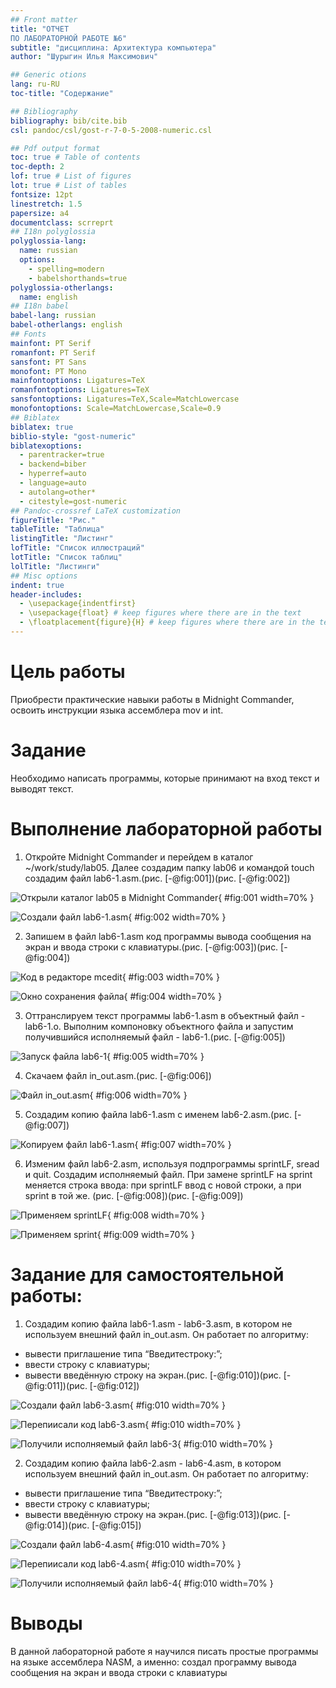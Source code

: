 ```yaml
---
## Front matter
title: "ОТЧЕТ 
ПО ЛАБОРАТОРНОЙ РАБОТЕ №6"
subtitle: "дисциплина: Архитектура компьютера"
author: "Шурыгин Илья Максимович"

## Generic otions
lang: ru-RU
toc-title: "Содержание"

## Bibliography
bibliography: bib/cite.bib
csl: pandoc/csl/gost-r-7-0-5-2008-numeric.csl

## Pdf output format
toc: true # Table of contents
toc-depth: 2
lof: true # List of figures
lot: true # List of tables
fontsize: 12pt
linestretch: 1.5
papersize: a4
documentclass: scrreprt
## I18n polyglossia
polyglossia-lang:
  name: russian
  options:
	- spelling=modern
	- babelshorthands=true
polyglossia-otherlangs:
  name: english
## I18n babel
babel-lang: russian
babel-otherlangs: english
## Fonts
mainfont: PT Serif
romanfont: PT Serif
sansfont: PT Sans
monofont: PT Mono
mainfontoptions: Ligatures=TeX
romanfontoptions: Ligatures=TeX
sansfontoptions: Ligatures=TeX,Scale=MatchLowercase
monofontoptions: Scale=MatchLowercase,Scale=0.9
## Biblatex
biblatex: true
biblio-style: "gost-numeric"
biblatexoptions:
  - parentracker=true
  - backend=biber
  - hyperref=auto
  - language=auto
  - autolang=other*
  - citestyle=gost-numeric
## Pandoc-crossref LaTeX customization
figureTitle: "Рис."
tableTitle: "Таблица"
listingTitle: "Листинг"
lofTitle: "Список иллюстраций"
lotTitle: "Список таблиц"
lolTitle: "Листинги"
## Misc options
indent: true
header-includes:
  - \usepackage{indentfirst}
  - \usepackage{float} # keep figures where there are in the text
  - \floatplacement{figure}{H} # keep figures where there are in the text
---
```


# Цель работы

Приобрести практические навыки работы в Midnight Commander, освоить инструкции языка ассемблера mov и int.

# Задание

Необходимо написать программы, которые принимают на вход текст и выводят текст.

# Выполнение лабораторной работы

1. Откройте Midnight Commander и перейдем в каталог ~/work/study/lab05. Далее создадим папку lab06 и командой touch создадим файл lab6-1.asm.(рис. [-@fig:001])(рис. [-@fig:002])

![Открыли каталог lab05 в Midnight Commander](image/img-1.jpg){ #fig:001 width=70% }

![Создали файл lab6-1.asm](image/img-5.jpg){ #fig:002 width=70% }

2. Запишем в файл lab6-1.asm код программы вывода сообщения на экран и ввода строки с клавиатуры.(рис. [-@fig:003])(рис. [-@fig:004])

![Код в редакторе mcedit](image/img-3.jpg){ #fig:003 width=70% }

![Окно сохранения файла](image/img-4.jpg){ #fig:004 width=70% }

3. Оттранслируем текст программы lab6-1.asm в объектный файл - lab6-1.o. Выполним компоновку объектного файла и запустим получившийся исполняемый файл - lab6-1.(рис. [-@fig:005])

![Запуск файла lab6-1](image/img-6.jpg){ #fig:005 width=70% }

4. Скачаем файл in_out.asm.(рис. [-@fig:006])

![Файл in_out.asm](image/img-7.jpg){ #fig:006 width=70% }

5. Создадим копию файла lab6-1.asm с именем lab6-2.asm.(рис. [-@fig:007])

![Копируем файл lab6-1.asm](image/img-8.jpg){ #fig:007 width=70% }

6. Изменим файл lab6-2.asm, используя подпрограммы sprintLF, sread и quit. Создадим исполняемый файл. При замене sprintLF на sprint меняется строка ввода: при sprintLF ввод с новой строки, а при sprint в той же. (рис. [-@fig:008])(рис. [-@fig:009])

![Применяем sprintLF](image/img-9.jpg){ #fig:008 width=70% }

![Применяем sprint](image/img-10.jpg){ #fig:009 width=70% }

# Задание для самостоятельной работы:

1. Создадим копию файла lab6-1.asm - lab6-3.asm, в котором не используем внешний файл in_out.asm. Он работает по алгоритму:
- вывести приглашение типа “Введитестроку:”;
- ввести строку с клавиатуры;
- вывести введённую строку на экран.(рис. [-@fig:010])(рис. [-@fig:011])(рис. [-@fig:012])

![Создали файл lab6-3.asm](image/img-11.jpg){ #fig:010 width=70% }

![Перепиисали код lab6-3.asm](image/img-15.jpg){ #fig:010 width=70% }

![Получили исполняемый файл lab6-3](image/img-14.jpg){ #fig:010 width=70% }

2.	Создадим копию файла lab6-2.asm - lab6-4.asm, в котором используем внешний файл in_out.asm. Он работает по алгоритму:
- вывести приглашение типа “Введитестроку:”;
- ввести строку с клавиатуры;
- вывести введённую строку на экран.(рис. [-@fig:013])(рис. [-@fig:014])(рис. [-@fig:015])

![Создали файл lab6-4.asm](image/img-12.jpg){ #fig:010 width=70% }

![Перепиисали код lab6-4.asm](image/img-16.jpg){ #fig:010 width=70% }

![Получили исполняемый файл lab6-4](image/img-13.jpg){ #fig:010 width=70% }

# Выводы

В данной лабораторной работе я научился писать простые программы на языке ассемблера NASM, а именно: создал программу вывода сообщения на экран и ввода строки с клавиатуры
